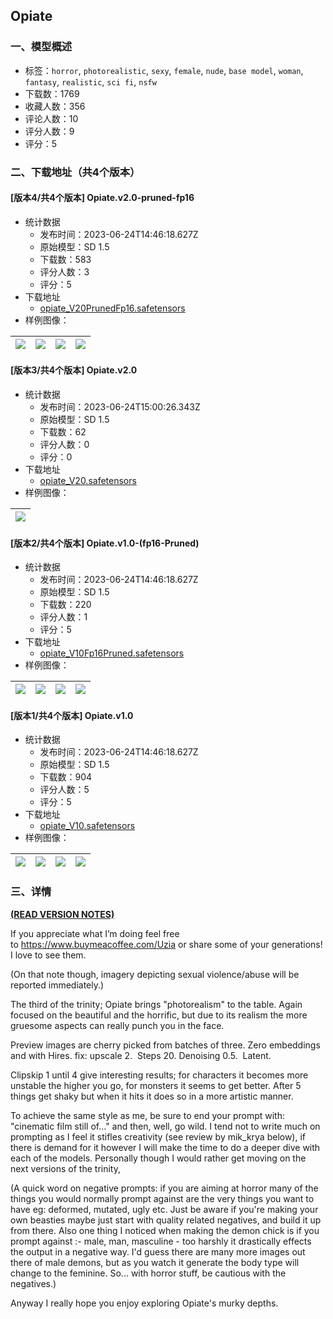 ## Opiate
### 一、模型概述

- 标签：`horror`, `photorealistic`, `sexy`, `female`, `nude`, `base model`, `woman`, `fantasy`, `realistic`, `sci fi`, `nsfw`
- 下载数：1769
- 收藏人数：356
- 评论人数：10
- 评分人数：9
- 评分：5

### 二、下载地址（共4个版本）

#### [版本4/共4个版本] Opiate.v2.0-pruned-fp16

- 统计数据
  - 发布时间：2023-06-24T14:46:18.627Z
  - 原始模型：SD 1.5
  - 下载数：583
  - 评分人数：3
  - 评分：5
- 下载地址
  - [opiate_V20PrunedFp16.safetensors](https://civitai.com/api/download/models/98101)
- 样例图像：

| <img src="https://image.civitai.com/xG1nkqKTMzGDvpLrqFT7WA/c6227ce2-66cc-4532-b012-78291681b13d/width=450/1184023.jpeg" /> | <img src="https://image.civitai.com/xG1nkqKTMzGDvpLrqFT7WA/5f81c93a-d9eb-4399-8362-95681d8f9d87/width=450/1185352.jpeg" /> | <img src="https://image.civitai.com/xG1nkqKTMzGDvpLrqFT7WA/80aef3cc-7f5b-49b2-b682-423f769678af/width=450/1183978.jpeg" /> | <img src="https://image.civitai.com/xG1nkqKTMzGDvpLrqFT7WA/0362ddc2-1ece-425d-8107-240ecbdfddf7/width=450/1184004.jpeg" /> |
| ---- | ---- | ---- | ---- |

#### [版本3/共4个版本] Opiate.v2.0

- 统计数据
  - 发布时间：2023-06-24T15:00:26.343Z
  - 原始模型：SD 1.5
  - 下载数：62
  - 评分人数：0
  - 评分：0
- 下载地址
  - [opiate_V20.safetensors](https://civitai.com/api/download/models/102472)
- 样例图像：

| <img src="https://image.civitai.com/xG1nkqKTMzGDvpLrqFT7WA/406ee21b-2fd9-46a2-aa99-06712488333f/width=450/1272445.jpeg" /> |
| ---- |

#### [版本2/共4个版本] Opiate.v1.0-(fp16-Pruned)

- 统计数据
  - 发布时间：2023-06-24T14:46:18.627Z
  - 原始模型：SD 1.5
  - 下载数：220
  - 评分人数：1
  - 评分：5
- 下载地址
  - [opiate_V10Fp16Pruned.safetensors](https://civitai.com/api/download/models/81796)
- 样例图像：

| <img src="https://image.civitai.com/xG1nkqKTMzGDvpLrqFT7WA/0ba23c14-8b7d-4a1a-872a-68f33b58c7f2/width=450/922245.jpeg" /> | <img src="https://image.civitai.com/xG1nkqKTMzGDvpLrqFT7WA/ad07dc04-1b2e-42b7-a82e-0cb4f58d6c55/width=450/922239.jpeg" /> | <img src="https://image.civitai.com/xG1nkqKTMzGDvpLrqFT7WA/321b0cfe-d635-4855-8914-27daef1ce63c/width=450/922755.jpeg" /> | <img src="https://image.civitai.com/xG1nkqKTMzGDvpLrqFT7WA/bb6a5c1e-6fb3-4984-948e-3ca4f787d6d9/width=450/922793.jpeg" /> |
| ---- | ---- | ---- | ---- |

#### [版本1/共4个版本] Opiate.v1.0

- 统计数据
  - 发布时间：2023-06-24T14:46:18.627Z
  - 原始模型：SD 1.5
  - 下载数：904
  - 评分人数：5
  - 评分：5
- 下载地址
  - [opiate_V10.safetensors](https://civitai.com/api/download/models/74249)
- 样例图像：

| <img src="https://image.civitai.com/xG1nkqKTMzGDvpLrqFT7WA/3df9af49-6bc0-406d-b129-da3178ec1df8/width=450/843973.jpeg" /> | <img src="https://image.civitai.com/xG1nkqKTMzGDvpLrqFT7WA/01e3ee49-13bf-48af-a253-78faab1ddcfc/width=450/844003.jpeg" /> | <img src="https://image.civitai.com/xG1nkqKTMzGDvpLrqFT7WA/d2e0c46a-6eaf-40cd-9376-7f47664d743e/width=450/844010.jpeg" /> | <img src="https://image.civitai.com/xG1nkqKTMzGDvpLrqFT7WA/133bc099-2b66-4f41-896e-7ef982b9bed4/width=450/844005.jpeg" /> |
| ---- | ---- | ---- | ---- |


### 三、详情
<p><strong><u>(READ VERSION NOTES)</u></strong></p><p>If you appreciate what I’m doing feel free to <a target="_blank" rel="ugc" href="https://www.buymeacoffee.com/Uzia">https://www.buymeacoffee.com/Uzia</a> or share some of your generations! I love to see them.</p><p></p><p>(On that note though, imagery depicting sexual violence/abuse will be reported immediately.)</p><p></p><p>The third of the trinity; Opiate brings "photorealism" to the table. Again focused on the beautiful and the horrific, but due to its realism the more gruesome aspects can really punch you in the face.</p><p></p><p>Preview images are cherry picked from batches of three. Zero embeddings and with Hires. fix: upscale 2.  Steps 20. Denoising 0.5.  Latent.</p><p></p><p>Clipskip 1 until 4 give interesting results; for characters it becomes more unstable the higher you go, for monsters it seems to get better. After 5 things get shaky but when it hits it does so in a more artistic manner.</p><p>To achieve the same style as me, be sure to end your prompt with: "cinematic film still of..." and then, well, go wild. I tend not to write much on prompting as I feel it stifles creativity (see review by mik_krya below), if there is demand for it however I will make the time to do a deeper dive with each of the models. Personally though I would rather get moving on the next versions of the trinity,</p><p></p><p>(A quick word on negative prompts: if you are aiming at horror many of the things you would normally prompt against are the very things you want to have eg: deformed, mutated, ugly etc. Just be aware if you're making your own beasties maybe just start with quality related negatives, and build it up from there. Also one thing I noticed when making the demon chick is if you prompt against :- male, man, masculine - too harshly it drastically effects the output in a negative way. I'd guess there are many more images out there of male demons, but as you watch it generate the body type will change to the feminine. So... with horror stuff, be cautious with the negatives.)</p><p></p><p>Anyway I really hope you enjoy exploring Opiate's murky depths.</p><p></p><p></p>